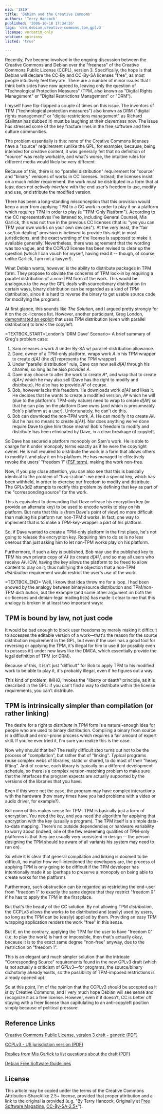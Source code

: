 ```yaml
---
nid: '1819'
title: 'Debian and the Creative Commons'
authors: 'Terry Hancock'
published: '2006-10-18 17:34:26'
tags: 'drm,debian,creative-commons,tpm,gplv3'
license: verbatim_only
section: opinions
listed: 'true'

---
```

Recently, I've become involved in the ongoing discussion between the Creative Commons and Debian over the "freeness" of the Creative Commons Public License (CCPL), version 3. Specifically, the hope is that Debian will declare the CC-By and CC-By-SA licenses "free", as most people intuitively feel they are. There are a number of minor issues that I think both sides have now agreed to, leaving only the question of "Technological Protection Measures" (TPM, also known as "Digital Rights Management" or "Digital Restrictions Management" or "DRM").

I myself have flip-flopped a couple of times on this issue. The inventors of TPM ("technological protection measures") also known as DRM ("digital rights management" or "digital restrictions management" as Richard Stallman has dubbed it) must be laughing at their cleverness now. The issue has stressed some of the key fracture lines in the free software and free culture communities.

The problem essentially is this: none of the Creative Commons licenses have a "source" requirement (unlike the GPL, for example), because, being intended for creative content, it was generally felt that no definition of "source" was really workable, and what's worse, the intuitive rules for different media would likely be very different.

Because of this, there is no "parallel distribution" requirement for "source" and "binary" versions of works in CC licenses. Instead, the licenses insist on a much milder requirement: the work must be distributed in a form that at least does not _actively interfere_ with the end user's freedom to use, modify and use, or distribute the modified version.

There has been a long-standing misconception that this provision would keep a user from applying TPM to a CC work in order to play it on a platform which requires TPM in order to play (a "TPM-Only Platform"). According to the CC representatives I've listened to, including General Counsel, Mia Garlick, this was not true in the previous CC licenses (that is: "yes you can TPM your own works on your own devices"). At the very least, the "fair use/fair dealing" provision is believed to provide this right in most jurisdictions, and the exact wording of the license is supposed to make it available generally. Nevertheless, there was agreement that the wording was too vague, and the CCPLv3 license has been revised to clear up the question (which I can vouch for myself, having read it -- though, of course, unlike Garlick, I am not a lawyer!).

What Debian wants, however, is the ability to distribute packages in TPM form. They propose to obviate the concerns of TPM lock-in by requiring a parallel distribution of a non-TPM form of the work. This would be analogous to the way the GPL deals with source/binary distribution (in certain ways, binary distribution can be regarded as a kind of TPM distribution, since it is hard to reverse the binary to get usable source code for modifying the program).

At first glance, this sounds like _The Solution_, and I argued pretty strongly for it on the cc-licenses list. However, another participant, Greg London, [demonstrated an exploit](http://lists.ibiblio.org/pipermail/cc-licenses/2006-September/004130.html) that uses TPM distribution (even with parallel distribution) to break the copyleft:

=TEXTBOX_START=London's 'DRM Dave' Scenario=
A brief summary of Greg's problem case:


1. Sam releases a work _A_ under By-SA w/ parallel-distribution allowance.
1. Dave, owner of a TPM-only platform, wraps work _A_ in his TPM wrapper to create _d[A]_ (the _d[]_ represents the TPM wrapper).
1. Under "parallel distribution" rule, Dave can now sell _d[A]_ through his channel, so long as he also provides _A_.
1. Dave may choose to alter the work to create _A†_, and wrap that to create _d[A*]_ which he may also sell (Dave has the right to modify and distribute). He also has to provide _A†_ of course.
1. Bob, however lacks this freedom. He downloads work _d[A]_ and likes it.  He decides that he wants to create a modified version, _A‡_ which he will (due to the platform's TPM-only nature) need to wrap to create _d[A‡]_ so that he can play on the platform Dave owns (and which is presumeably Bob's platform as a user). Unfortunately, he can't do this.
1. Bob can download the non-TPM work, _A_.  He can modify it to create _A‡_.  But he has no means to create _d[A‡]_.  Nor does anything we've done require Dave to give him those means! Bob's freedom to modify and distribute has been eliminated by Dave, in a clear breakage of copyleft.

So Dave has secured a platform monopoly on Sam's work. He is able to charge for it under monopoly terms exactly as if he were the copyright owner. He is not required to distribute the work in a form that allows others to modify it and play it on his platform. He has managed to effectively revoke the users' "freedom 1" ([FSF term](http://www.gnu.org/philosophy/free-sw.html)), making the work non-free.

Now, if you pay close attention, you can also see that this is basically identical to the problem of "tivo-ization": we need a special key, which has been withheld, in order to exercise our freedom to modify and distribute.  The GPLv3d2 attempts to rectify this problem by defining that key as part of the "corresponding source" for the work.

This is equivalent to demanding that Dave release his encryption key (or provide an alternate key) to be used to encode works to play on his platform. But note that this is (from Dave's point of view) no more difficult than making his platform run non-TPM'd works.  In fact, one way to implement that is to make a TPM-key-wrapper a part of his platform.

So, if Dave wanted to create a TPM-only platform in the first place, he's not going to release the encryption key.  Requiring him to do so is no less onerous than just asking him to let non-TPM works play on his platform.

Furthermore, if such a key is published, Bob may use the published key to TPM his own private copy of _A‡_ (to create _d[A‡]_, and so may all users who receive _A‡_. IOW, having the key allows the platform to be freed to allow content to play on it, thus nullifying the objection that a non-TPM _distribution_ requirement would restrict the user's _use_ of the work.


=TEXTBOX_END=
Well, I know that idea threw me for a loop. I had been snowed by the analogy between binary/source distribution and TPM/non-TPM distribution, but the example (and some other argument on both the cc-licenses and debian-legal mailing lists) has made it clear to me that this analogy is broken in at least two important ways:


## TPM is bound by law, not just code

It would be bad enough to block user freedoms by merely making it difficult to accesses the editable version of a work—that's the reason for the source distribution requirement in the GPL, but even if the user has a good tool for reversing or applying the TPM, it's illegal for him to use it (or possibly even to possess it!) under new laws like the DMCA, which essentially provide the legal definition of TPM (or DRM).

Because of this, it isn't just "difficult" for Bob to apply TPM to his modified work to be able to play it, it's probably illegal, even if he figures out a way.

This kind of problem, IMHO, invokes the "liberty or death" principle, as it is described in the GPL: if you can't find a way to distribute within the license requirements, you can't distribute.


## TPM is intrinsically simpler than compilation (or rather linking)

The desire for a right to _distribute_ in TPM form is a natural-enough idea for people who are used to binary distribution. Compiling a binary from source is a difficult and error-prone process which requires a fair amount of expert skill. If you've ever tried it, I'm sure you realize this is the case.

Now why should that be? The really difficult step turns out not to be the process of "compilation", but rather that of "linking". Typical programs reuse complex webs of libraries, static or shared, to do most of their "heavy lifting".  And of course, each library is typically on a different development schedule, so there is a complex version-matching problem to make sure that the interfaces the program expects are actually supported by the versions of the libraries that you have.

Even if this were not the case, the program may have complex interactions with the hardware (how many times have you had problems with a video or audio driver, for example?).

But none of this makes sense for TPM. TPM is basically just a form of encryption. You need the key, and you need the algorithm for applying that encryption with the key (usually a program). The TPM itself is a simple data-to-data mapping. There's no outside dependencies or hardware variability to worry about (indeed, one of the few redeeming qualities of TPM-only platforms is that they are usually very consistent in design -- the person designing the TPM should be aware of all variants his system may need to run on).

So while it is clear that general compilation and linking is doomed to be difficult, no matter how well-intentioned the developers are, the process of applying TPM is only going to be difficult if the TPM developer has intentionally made it so (perhaps to preserve a monopoly on being able to create works for the platform).

Furthermore, such obstruction can be regarded as restricting the end-user from "freedom 1" to exactly the same degree that they restrict "freedom 0" if he has to apply the TPM in the first place.

But that's the beauty of the CC solution. By not allowing TPM _distribution_, the CCPLv3 allows the works to be distributed and (easily) used by users, so long as the TPM can be (easily) applied by them. Providing an easy TPM wrapping application renders the work "free" in this sense.

But if, on the contrary, applying the TPM for the user to have "freedom 0" (i.e. to play the work) is hard or impossible, then that's actually okay, because it is to the exact same degree "non-free" anyway, due to the restriction on "freedom 1".

This is an elegant and much simpler solution than the intricate "Corresponding Source" requirements found in the new GPLv3 draft (which is not actually a criticism of GPLv3—for programs, the source/binary dichotomy already exists, so the possibility of TPM-imposed restrictions is already opened up).

So at this point, I'm of the opinion that the CCPLv3 should be accepted as it is by Creative Commons, and I very much hope Debian will see sense and recognize it as a free license. However, even if it doesn't, CC is better off staying with a freer license than capitulating to an anti-copyleft position simply because of political pressure.


## Reference Links

[Creative Commons Public License, version 3 draft - generic (PDF)](http://lists.ibiblio.org/pipermail/cc-licenses/attachments/20060809/24ad86fb/attachment-0004.pdf)

[CCPLv3 - US jurisdiction version (PDF)](http://lists.ibiblio.org/pipermail/cc-licenses/attachments/20060809/24ad86fb/attachment-0003.pdf)

[Replies from Mia Garlick to list questions about the draft (PDF)](http://lists.ibiblio.org/pipermail/cc-licenses/attachments/20060908/da9db6a3/attachment-0001.pdf)

[Debian Free Software Guidelines](http://www.debian.org/social_contract#guidelines)


## License

This article may be copied under the terms of the Creative Commons Attribution-ShareAlike 2.5+ license, provided that proper attribution and a link to the original is provided (e.g. "By Terry Hancock, Originally at [Free Software Magazine](http://www.freesoftwaremagazine.com/node/1819), [CC-By-SA-2.5+](http://creativecommons.org/licenses/by-sa/2.5)").

